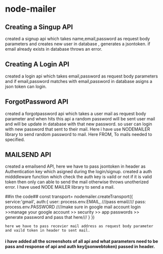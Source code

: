 # node-mailer

## Creating a Singup API
  created a signup api which takes name,email,password as request body parameters and creates new user in database , generates a jsontoken. if email already exists
  in database throws an error.
 
 
## Creating A Login API
 created a login api which takes email,password as request body parameters and if email,password matches with email,password in database asigns a json token can login.
 
 
## ForgotPassword API
 created a forgotpassword api which takes a user mail as request body parameter and when hits this api a random password will be sent user mail and will be update in
 database with that new password. so user can login with new password that sent to their mail.
 Here i have use NODEMAILER library to send random password to mail. Here FROM, To mails needed to specified.
 
 
## MAILSEND API
   created a emailsend API, here we have to pass jsontoken in header as Authentication key which asigned during the login/signup. created a auth midddleware function which
   check the auth key is vaild or not if it is valid token then only can able to send the mail otherwise throws unotherized error.
   I have used NODE MAILER library to send a mail.

   ##in the code## 
    const transport= nodemailer.createTransport({
              service:'gmail',
              auth:{
                  user: process.env.EMAIL,   ///pass email////
                  pass: process.env.PASSWORD  ////make sure in google mail account login >>manage your google account >> security >> app passwords >> generate password and pass that here///
              }
          })

    here we have to pass recevier mail address as request body parameter and vaild token in header to sent mail.



#### i have added all the screenshots of all api and what parameters need to be pass and response of api and auth key(jsonwebtoken) passed in header.
